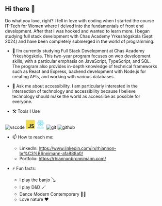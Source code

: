 ## Hi there 👋

Do what you love, right? I fell in love with coding when I started the course IT-Tech for Women where I delved into the fundamentals of front end development. After that I was hooked and wanted to learn more. I began studying full stack development with Chas Academy Yrkeshögskola (Sept 2024) and have been completely submerged in the world of programming. 

- 🔭 I’m currently studying Full Stack Development at Chas Academy Yrkeshögskola. This two-year program focuses on web development skills, with a particular emphasis on JavaScript, TypeScript, and SQL. The program also provides in-depth knowledge of technical frameworks such as React and Express, backend development with Node.js for creating APIs, and working with various databases.

- 💬 Ask me about accessibility. I am particularly interested in the intersection of technology and accessibility because I believe technology should make the world as accessilbe as possible for everyone.

- 🛠️ Tools I Use

<p align="left">
<img src="https://cdn.jsdelivr.net/gh/devicons/devicon/icons/vscode/vscode-original.svg" alt="vscode" width="30" height="30"/>
    <span></span>
<img src="https://raw.githubusercontent.com/devicons/devicon/master/icons/javascript/javascript-original.svg" alt="javascript" width="30" height="30" />
<img src="https://raw.githubusercontent.com/devicons/devicon/master/icons/react/react-original-wordmark.svg" alt="react" width="30" height="30" />
<img src="https://cdn.jsdelivr.net/gh/devicons/devicon/icons/git/git-original.svg" alt="git" width="30" height="30"/>
<img src="https://cdn.jsdelivr.net/gh/devicons/devicon/icons/github/github-original-wordmark.svg" alt="github" width="30" height="30"/>
</p>

- 📫 How to reach me: 
    - LinkedIn: https://www.linkedin.com/in/rhiannon-br%C3%B6nnimann-a1a888a0/
    - Portfolio: https://rhiannonbronnimann.com/

- ⚡ Fun facts:
    - I play the banjo 🪕
    - I play D&D 🪄
    - Dance Modern Contemporary 💃🏻
    - Love nature ❤️

